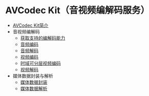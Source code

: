 # AVCodec Kit（音视频编解码服务）

- [AVCodec Kit简介](avcodec-kit-intro.md)
- 音视频编解码
  - [获取支持的编解码能力](obtain-supported-codecs.md)
  - [音频编码](audio-encoding.md)
  - [音频解码](audio-decoding.md)
  - [视频编码](video-encoding.md)
  - [时域可分层视频编码](video-encoding-temporal-scalability.md)
  - [视频解码](video-decoding.md)
- 媒体数据封装与解析
  - [媒体数据封装](audio-video-muxer.md)
  - [媒体数据解析](audio-video-demuxer.md)
